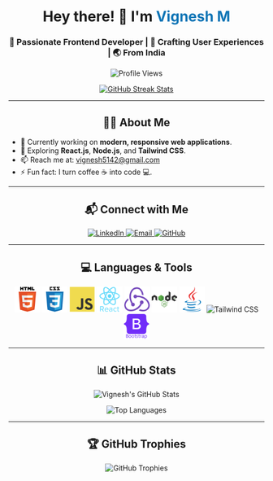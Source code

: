 <h1 align="center">Hey there! 👋 I'm <span style="color:#0e75b6;">Vignesh M</span></h1>
<h3 align="center">🚀 Passionate Frontend Developer | 🎨 Crafting User Experiences | 🌏 From India</h3>

<p align="center">
  <img src="https://komarev.com/ghpvc/?username=vignesh5142&label=Profile%20views&color=0e75b6&style=flat" alt="Profile Views" />
</p>

<div align="center">
  <a href="https://github.com/vignesh5142">
    <img src="https://github-readme-streak-stats.herokuapp.com/?user=vignesh5142&theme=blue-green" alt="GitHub Streak Stats" />
  </a>
</div>

---

<h2 align="center">👨‍💻 About Me</h2>
<ul>
  <li>🔭 Currently working on <strong>modern, responsive web applications</strong>.</li>
  <li>🌱 Exploring <strong>React.js</strong>, <strong>Node.js</strong>, and <strong>Tailwind CSS</strong>.</li>
  <li>📫 Reach me at: <a href="mailto:vignesh5142@gmail.com">vignesh5142@gmail.com</a></li>
  <li>⚡ Fun fact: I turn coffee ☕ into code 💻.</li>
</ul>

---

<h2 align="center">📬 Connect with Me</h2>
<p align="center">
  <a href="https://www.linkedin.com/in/vignesh-m-2b9664216/" target="_blank">
    <img src="https://img.shields.io/badge/LinkedIn-0e75b6?style=for-the-badge&logo=linkedin&logoColor=white" alt="LinkedIn">
  </a>
  <a href="mailto:vignesh5142@gmail.com" target="_blank">
    <img src="https://img.shields.io/badge/Email-d14836?style=for-the-badge&logo=gmail&logoColor=white" alt="Email">
  </a>
  <a href="https://github.com/vignesh5142" target="_blank">
    <img src="https://img.shields.io/badge/GitHub-171515?style=for-the-badge&logo=github&logoColor=white" alt="GitHub">
  </a>
</p>

---

<h2 align="center">💻 Languages & Tools</h2>
<p align="center">
  <img src="https://raw.githubusercontent.com/devicons/devicon/master/icons/html5/html5-original-wordmark.svg" alt="HTML" width="50" height="50"/>
  <img src="https://raw.githubusercontent.com/devicons/devicon/master/icons/css3/css3-original-wordmark.svg" alt="CSS" width="50" height="50"/>
  <img src="https://raw.githubusercontent.com/devicons/devicon/master/icons/javascript/javascript-original.svg" alt="JavaScript" width="50" height="50"/>
  <img src="https://raw.githubusercontent.com/devicons/devicon/master/icons/react/react-original-wordmark.svg" alt="React" width="50" height="50"/>
  <img src="https://raw.githubusercontent.com/devicons/devicon/master/icons/redux/redux-original.svg" alt="Redux" width="50" height="50"/>
  <img src="https://raw.githubusercontent.com/devicons/devicon/master/icons/nodejs/nodejs-original-wordmark.svg" alt="Node.js" width="50" height="50"/>
  <img src="https://raw.githubusercontent.com/devicons/devicon/master/icons/java/java-original.svg" alt="Java" width="50" height="50"/>
  <img src="https://www.vectorlogo.zone/logos/tailwindcss/tailwindcss-icon.svg" alt="Tailwind CSS" width="50" height="50"/>
  <img src="https://raw.githubusercontent.com/devicons/devicon/master/icons/bootstrap/bootstrap-plain-wordmark.svg" alt="Bootstrap" width="50" height="50"/>
</p>

---

<h2 align="center">📊 GitHub Stats</h2>
<p align="center">
  <img src="https://github-readme-stats.vercel.app/api?username=vignesh5142&show_icons=true&theme=blue-green" alt="Vignesh's GitHub Stats" />
</p>

<p align="center">
  <img src="https://github-readme-stats.vercel.app/api/top-langs/?username=vignesh5142&layout=compact&theme=blue-green" alt="Top Languages" />
</p>

---

<h2 align="center">🏆 GitHub Trophies</h2>
<p align="center">
  <img src="https://github-profile-trophy.vercel.app/?username=vignesh5142&theme=onedark" alt="GitHub Trophies" />
</p>
